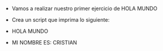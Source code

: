 - Vamos a realizar nuestro primer ejercicio de HOLA MUNDO
* Crea un script que imprima lo siguiente:


* HOLA MUNDO
* MI NOMBRE ES: CRISTIAN 

